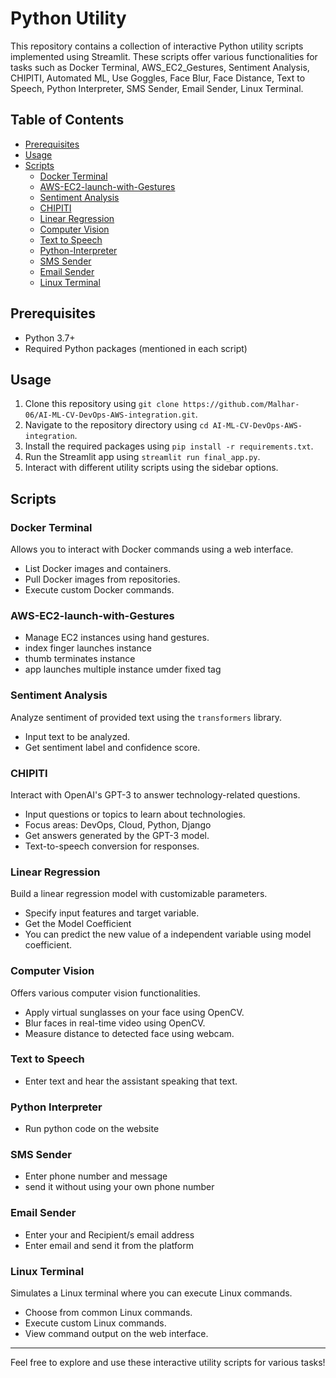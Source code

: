 # Python Utility

This repository contains a collection of interactive Python utility scripts implemented using Streamlit. These scripts offer various functionalities for tasks such as Docker Terminal, AWS_EC2_Gestures, Sentiment Analysis, CHIPITI, Automated ML, Use Goggles, Face Blur, Face Distance, Text to Speech, Python Interpreter, SMS Sender, Email Sender, Linux Terminal.

## Table of Contents

- [Prerequisites](#prerequisites)
- [Usage](#usage)
- [Scripts](#scripts)
    - [Docker Terminal](#docker-terminal)
    - [AWS-EC2-launch-with-Gestures]()
    - [Sentiment Analysis](#sentiment-analysis)
    - [CHIPITI](#chipiti)
    - [Linear Regression](#linear-regression)
    - [Computer Vision](#computer-vision)
    - [Text to Speech](#text-to-speech)
    - [Python-Interpreter](#python-interpreter)
    - [SMS Sender](#sms-sender)
    - [Email Sender](#email-sender)
    - [Linux Terminal](#linux-terminal)
    

## Prerequisites

- Python 3.7+
- Required Python packages (mentioned in each script)

## Usage

1. Clone this repository using `git clone https://github.com/Malhar-06/AI-ML-CV-DevOps-AWS-integration.git`.
2. Navigate to the repository directory using `cd AI-ML-CV-DevOps-AWS-integration`.
3. Install the required packages using `pip install -r requirements.txt`.
4. Run the Streamlit app using `streamlit run final_app.py`.
5. Interact with different utility scripts using the sidebar options.

## Scripts

### Docker Terminal

Allows you to interact with Docker commands using a web interface.

- List Docker images and containers.
- Pull Docker images from repositories.
- Execute custom Docker commands.

### AWS-EC2-launch-with-Gestures
- Manage EC2 instances using hand gestures.
- index finger launches instance 
- thumb terminates instance
- app launches multiple instance umder fixed tag

### Sentiment Analysis

Analyze sentiment of provided text using the `transformers` library.

- Input text to be analyzed.
- Get sentiment label and confidence score.

### CHIPITI

Interact with OpenAI's GPT-3 to answer technology-related questions.

- Input questions or topics to learn about technologies.
- Focus areas: DevOps, Cloud, Python, Django
- Get answers generated by the GPT-3 model.
- Text-to-speech conversion for responses.

### Linear Regression

Build a linear regression model with customizable parameters.

- Specify input features and target variable.
- Get the Model Coefficient
- You can predict the new value of a independent variable using model coefficient.

### Computer Vision

Offers various computer vision functionalities.

- Apply virtual sunglasses on your face using OpenCV.
- Blur faces in real-time video using OpenCV.
- Measure distance to detected face using webcam.

### Text to Speech

- Enter text and hear the assistant speaking that text.

### Python Interpreter

- Run python code on the website

### SMS Sender

- Enter phone number and message 
- send it without using your own phone number

### Email Sender

- Enter your and Recipient/s email address 
- Enter email and send it from the platform

### Linux Terminal

Simulates a Linux terminal where you can execute Linux commands.

- Choose from common Linux commands.
- Execute custom Linux commands.
- View command output on the web interface.

---

Feel free to explore and use these interactive utility scripts for various tasks!
